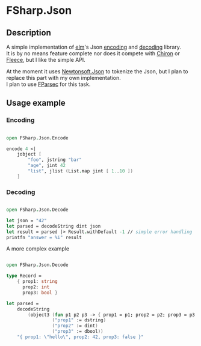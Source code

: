 # FSharp.Json

## Description

A simple implementation of [elm](http://elm-lang.org/)'s Json [encoding](http://package.elm-lang.org/packages/elm-lang/core/1.1.0/Json-Encode) and [decoding](http://package.elm-lang.org/packages/elm-lang/core/1.1.0/Json-Decode) library.  
It is by no means feature complete nor does it compete with [Chiron](https://github.com/xyncro/chiron) or [Fleece](https://github.com/mausch/Fleece), but I like the simple API.

At the moment it uses [Newtonsoft.Json](https://github.com/JamesNK/Newtonsoft.Json) to tokenize the Json, but I plan to replace this part with my own implementation.  
I plan to use [FParsec](https://bitbucket.org/fparsec/main) for this task.

## Usage example

### Encoding

```fsharp

open FSharp.Json.Encode

encode 4 <|
    jobject [
        "foo", jstring "bar"
        "age", jint 42
        "list", jlist (List.map jint [ 1..10 ])
    ]

```

### Decoding

```fsharp

open FSharp.Json.Decode

let json = "42"
let parsed = decodeString dint json
let result = parsed |> Result.withDefault -1 // simple error handling
printfn "answer = %i" result

```

A more complex example

```fsharp

open FSharp.Json.Decode

type Record =
    { prop1: string
      prop2: int
      prop3: bool }

let parsed =
    decodeString
        (object3 (fun p1 p2 p3 -> { prop1 = p1; prop2 = p2; prop3 = p3 })
                 ("prop1" := dstring)
                 ("prop2" := dint)
                 ("prop3" := dbool))
    "{ prop1: \"hello\", prop2: 42, prop3: false }"

```
